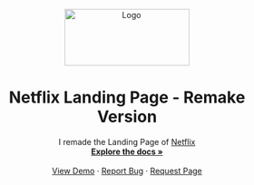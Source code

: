 <br />
<div align="center">
  <a href="https://cesify.xyz/previews/netflix-landingpage/">
    <img src="https://cdn.discordapp.com/attachments/896855590259802163/902181154751397898/logo.png" alt="Logo" width="220" height="100">
  </a>

  # Netflix Landing Page - Remake Version

  <p align="center">
    I remade the Landing Page of <a href="https://netflix.com/">Netflix</a>
    <br />
    <a href="https://github.com/othneildrew/Best-README-Template"><strong>Explore the docs »</strong></a>
    <br />
    <br />
    <a href="https://github.com/othneildrew/Best-README-Template">View Demo</a>
    ·
    <a href="https://github.com/othneildrew/Best-README-Template/issues">Report Bug</a>
    ·
    <a href="https://github.com/othneildrew/Best-README-Template/issues">Request Page</a>
  </p>
</div>
